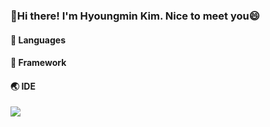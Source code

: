 ### 👋Hi there! I'm Hyoungmin Kim.   Nice to meet you😄 

#### 📢 Languages
#### 🔨 Framework
#### 🌏 IDE
<img src="https://img.shields.io/badge/Eclipse%20IDE-2C2255?style=plastic&logo=Eclipse&logoColor=white">

<!--
**hyoungmins/hyoungmins** is a ✨ _special_ ✨ repository because its `README.md` (this file) appears on your GitHub profile.

Here are some ideas to get you started:

- 🔭 I’m currently working on ...
- 🌱 I’m currently learning ...
- 👯 I’m looking to collaborate on ...
- 🤔 I’m looking for help with ...
- 💬 Ask me about ...
- 📫 How to reach me: ...
- 😄 Pronouns: ...
- ⚡ Fun fact: ...
-->
